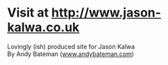 
# Visit at http://www.jason-kalwa.co.uk

Lovingly (ish) produced site for Jason Kalwa  
                By Andy Bateman (www.andybateman.com)